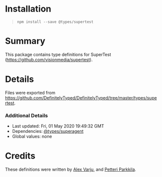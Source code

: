 # Installation
> `npm install --save @types/supertest`

# Summary
This package contains type definitions for SuperTest (https://github.com/visionmedia/supertest).

# Details
Files were exported from https://github.com/DefinitelyTyped/DefinitelyTyped/tree/master/types/supertest.

### Additional Details
 * Last updated: Fri, 01 May 2020 19:49:32 GMT
 * Dependencies: [@types/superagent](https://npmjs.com/package/@types/superagent)
 * Global values: none

# Credits
These definitions were written by [Alex Varju](https://github.com/varju), and [Petteri Parkkila](https://github.com/pietu).
